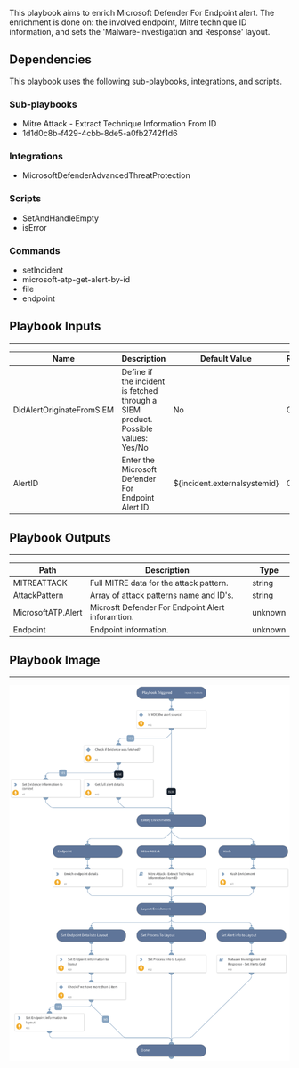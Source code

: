 This playbook aims to enrich Microsoft Defender For Endpoint alert. The enrichment is done on: the involved endpoint, Mitre technique ID information, and sets the 'Malware-Investigation and Response' layout.

## Dependencies
This playbook uses the following sub-playbooks, integrations, and scripts.

### Sub-playbooks
* Mitre Attack - Extract Technique Information From ID
* 1d1d0c8b-f429-4cbb-8de5-a0fb2742f1d6

### Integrations
* MicrosoftDefenderAdvancedThreatProtection

### Scripts
* SetAndHandleEmpty
* isError

### Commands
* setIncident
* microsoft-atp-get-alert-by-id
* file
* endpoint

## Playbook Inputs
---

| **Name** | **Description** | **Default Value** | **Required** |
| --- | --- | --- | --- |
| DidAlertOriginateFromSIEM | Define if the incident is fetched through a SIEM product. <br/>Possible values: Yes/No  | No | Optional |
| AlertID | Enter the Microsoft Defender For Endpoint Alert ID. | ${incident.externalsystemid} | Optional |

## Playbook Outputs
---

| **Path** | **Description** | **Type** |
| --- | --- | --- |
| MITREATTACK | Full MITRE data for the attack pattern. | string |
| AttackPattern | Array of attack patterns name and ID's. | string |
| MicrosoftATP.Alert | Microsft Defender For Endpoint Alert inforamtion. | unknown |
| Endpoint | Endpoint information. | unknown |

## Playbook Image
---
![MDE Malware - Incident Enrichment](../doc_files/MDE_Malware_-_Incident_Enrichment.png)